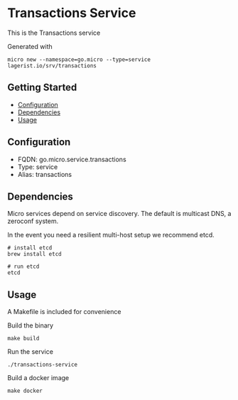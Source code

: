 # Transactions Service

This is the Transactions service

Generated with

```
micro new --namespace=go.micro --type=service lagerist.io/srv/transactions
```

## Getting Started

- [Configuration](#configuration)
- [Dependencies](#dependencies)
- [Usage](#usage)

## Configuration

- FQDN: go.micro.service.transactions
- Type: service
- Alias: transactions

## Dependencies

Micro services depend on service discovery. The default is multicast DNS, a zeroconf system.

In the event you need a resilient multi-host setup we recommend etcd.

```
# install etcd
brew install etcd

# run etcd
etcd
```

## Usage

A Makefile is included for convenience

Build the binary

```
make build
```

Run the service
```
./transactions-service
```

Build a docker image
```
make docker
```

